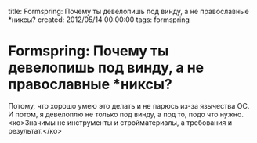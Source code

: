 title: Formspring: Почему ты девелопишь под винду, а не православные *никсы?
created: 2012/05/14 00:00:00
tags: formspring

# Formspring: Почему ты девелопишь под винду, а не православные *никсы?

Потому, что хорошо умею это делать и не парюсь из-за язычества ОС. И потом, я девелоплю не только под винду, а под то, подо что нужно. <ко>Значимы не инструменты и стройматериалы, а требования и результат.</ко>